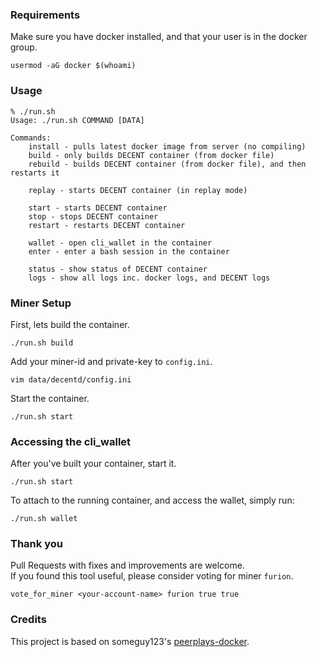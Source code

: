 ### Requirements
Make sure you have docker installed, and that your user is in the docker group.
```
usermod -aG docker $(whoami)
```


### Usage
```
% ./run.sh
Usage: ./run.sh COMMAND [DATA]

Commands:
    install - pulls latest docker image from server (no compiling)
    build - only builds DECENT container (from docker file)
    rebuild - builds DECENT container (from docker file), and then restarts it

    replay - starts DECENT container (in replay mode)

    start - starts DECENT container
    stop - stops DECENT container
    restart - restarts DECENT container

    wallet - open cli_wallet in the container
    enter - enter a bash session in the container

    status - show status of DECENT container
    logs - show all logs inc. docker logs, and DECENT logs
```


### Miner Setup
First, lets build the container.
```
./run.sh build
```

Add your miner-id and private-key to `config.ini`.
```
vim data/decentd/config.ini
```

Start the container.
```
./run.sh start
```

### Accessing the cli_wallet
After you've built your container, start it.
```
./run.sh start
```

To attach to the running container, and access the wallet, simply run:
```
./run.sh wallet
```

### Thank you
Pull Requests with fixes and improvements are welcome.  
If you found this tool useful, please consider voting for miner `furion`.
```
vote_for_miner <your-account-name> furion true true
```

### Credits
This project is based on someguy123's [peerplays-docker](https://github.com/Someguy123/peerplays-docker).
